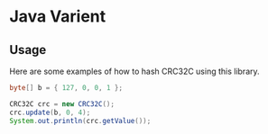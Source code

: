 Java Varient
========

Usage
-----
Here are some examples of how to hash CRC32C using this library.

```Java
byte[] b = { 127, 0, 0, 1 };

CRC32C crc = new CRC32C();
crc.update(b, 0, 4);
System.out.println(crc.getValue());
```
